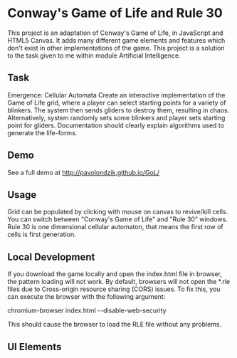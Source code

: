 Conway's Game of Life and Rule 30
=================================

This project is an adaptation of Conway's Game of Life, in JavaScript and HTML5 Canvas. It adds many different game elements and features which don't exist in other implementations of the game. This project is a solution to the task given to me within module Artificial Intelligence.

Task
----
Emergence: Cellular Automata
Create an interactive implementation of the Game of Life grid, where a player can select starting points for a variety of blinkers. The system then sends gliders to destroy them, resulting in chaos. Alternatively, system randomly sets some blinkers and player sets starting point for gliders. Documentation should clearly explain algorithms used to generate the life-forms.

Demo
----
See a full demo at http://pavolondzik.github.io/GoL/

Usage
-----
Grid can be populated by clicking with mouse on canvas to revive/kill cells.
You can switch between "Conway's Game of Life" and "Rule 30" windows. Rule 30 is one dimensional cellular automaton, that means the first row of cells is first generation.

Local Development
-----------------
If you download the game locally and open the index.html file in browser, the pattern loading will not work. By default, browsers will not open the *.rle files due to Cross-origin resource sharing (CORS) issues. To fix this, you can execute the browser with the following argument:

chromium-browser index.html --disable-web-security

This should cause the browser to load the RLE file without any problems.

UI Elements
-----------
